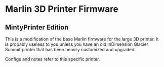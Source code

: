# Marlin 3D Printer Firmware

## MintyPrinter Edition

This is a modification of the base Marlin firmware for the large 3D printer.
It is probably useless to you unless you have an old InDimension Glacier Summit printer that has been heavily customized and upgraded.

Configs and notes refer to this specific printer.
